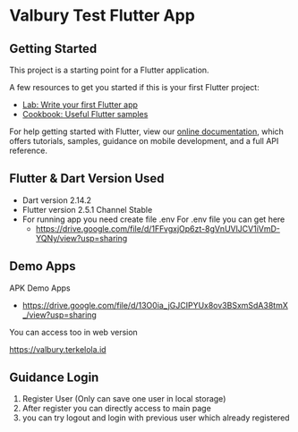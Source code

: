 # Valbury Test Flutter App

## Getting Started

This project is a starting point for a Flutter application.

A few resources to get you started if this is your first Flutter project:

- [Lab: Write your first Flutter app](https://flutter.dev/docs/get-started/codelab)
- [Cookbook: Useful Flutter samples](https://flutter.dev/docs/cookbook)

For help getting started with Flutter, view our
[online documentation](https://flutter.dev/docs), which offers tutorials,
samples, guidance on mobile development, and a full API reference.
## Flutter & Dart Version Used
- Dart version 2.14.2
- Flutter version 2.5.1 Channel Stable
- For running app you need create file .env
    For .env file you can get here
    - https://drive.google.com/file/d/1FFvgxjOp6zt-8gVnUVlJCV1iVmD-YQNy/view?usp=sharing

## Demo Apps

APK Demo Apps
- https://drive.google.com/file/d/13O0ia_jGJCIPYUx8ov3BSxmSdA38tmX_/view?usp=sharing

You can access too in web version 

https://valbury.terkelola.id

## Guidance Login

1. Register User (Only can save one user in local storage)
2. After register you can directly access to main page
3. you can try logout and login with previous user which already registered




